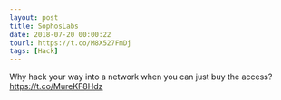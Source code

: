 ```yaml
---
layout: post
title: SophosLabs
date: 2018-07-20 00:00:22
tourl: https://t.co/M8X527FmDj
tags: [Hack]
---
```

Why hack your way into a network when you can just buy the access? https://t.co/MureKF8Hdz